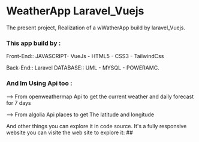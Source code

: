 # WeatherApp Laravel_Vuejs

The present project, Realization of a wWatherApp build by laravel_Vuejs.

### This app build by :

Front-End:: JAVASCRIPT- VueJs - HTML5 - CSS3 - TailwindCss

Back-End:: Laravel DATABASE:: UML - MYSQL - POWERAMC.

### And Im Using Api too :
--> From openweathermap Api to get  the current weather and daily forecast for 7 days

--> From algolia Api places to get The latitude and longitude 



And other things you can explore it in code source. 
It's a fully responsive website you can visite the web site to explore it:    ##
